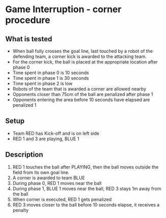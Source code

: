 # Game Interruption - corner procedure

## What is tested

- When ball fully crosses the goal line, last touched by a robot of the
  defending team, a corner kick is awarded to the attacking team.
- For the corner kick, the ball is placed at the appropriate location after
  phase 0
- Time spent in phase 0 is 10 seconds
- Time spent in phase 1 is 30 seconds
- Time spent in phase 2 is low
- Robots of the team that is awarded a corner are allowed nearby
- Opponents closer than 75cm of the ball are penalized after phase 1
- Opponents entering the area before 10 seconds have elapsed are penalized 1

## Setup

- Team RED has Kick-off and is on left side
- RED 1 and 3 are playing, BLUE 1

## Description

1. RED 1 touches the ball after PLAYING, then the ball moves outside the field
   from its own goal line.
2. A corner is awarded to team BLUE
3. During phase 0, RED 1 moves near the ball
4. During phase 1, BLUE 1 moves near the ball, RED 3 stays 1m away from the ball
5. When corner is executed, RED 1 gets penalized
6. RED 3 moves closer to the ball before 10 seconds elapse, it receives a
   penalty

